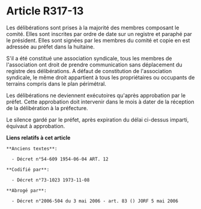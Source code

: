 # Article R317-13

Les délibérations sont prises à la majorité des membres composant le comité. Elles sont inscrites par ordre de date sur un
registre et paraphé par le président. Elles sont signées par les membres du comité et copie en est adressée au préfet dans la
huitaine.

S'il a été constitué une association syndicale, tous les membres de l'association ont droit de prendre communication sans
déplacement du registre des délibérations. A défaut de constitution de l'association syndicale, le même droit appartient à
tous les propriétaires ou occupants de terrains compris dans le plan périmétral.

Les délibérations ne deviennent exécutoires qu'après approbation par le préfet. Cette approbation doit intervenir dans le
mois à dater de la réception de la délibération à la préfecture.

Le silence gardé par le préfet, après expiration du délai ci-dessus imparti, équivaut à approbation.

**Liens relatifs à cet article**

	**Anciens textes**:

	  - Décret n°54-609 1954-06-04 ART. 12

	**Codifié par**:

	  - Décret n°73-1023 1973-11-08

	**Abrogé par**:

	  - Décret n°2006-504 du 3 mai 2006 - art. 83 () JORF 5 mai 2006
